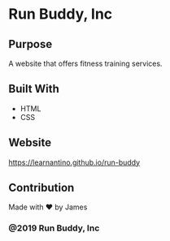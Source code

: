 # Run Buddy, Inc

## Purpose
A website that offers fitness training services.

## Built With
* HTML
* CSS

## Website
https://learnantino.github.io/run-buddy

## Contribution
Made with ❤️ by James

### @2019 Run Buddy, Inc
